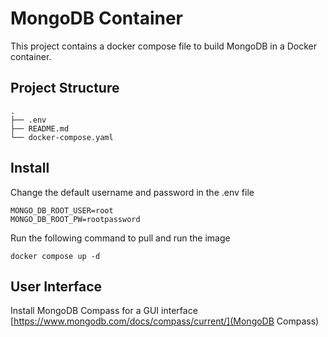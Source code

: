 # MongoDB Container

This project contains a docker compose file to build MongoDB in a Docker container.

## Project Structure

```shell
.
├── .env
├── README.md
└── docker-compose.yaml
```

## Install

Change the default username and password in the .env file

```shell
MONGO_DB_ROOT_USER=root
MONGO_DB_ROOT_PW=rootpassword
```

Run the following command to pull and run the image

```shell
docker compose up -d
```

## User Interface

Install MongoDB Compass for a GUI interface
[https://www.mongodb.com/docs/compass/current/](MongoDB Compass)
